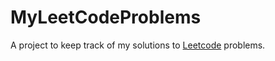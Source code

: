 # MyLeetCodeProblems

A project to keep track of my solutions to [Leetcode](https://leetcode.com/) problems. 
